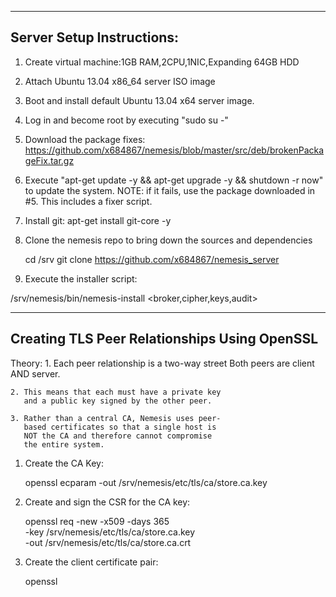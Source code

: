 --------------------------
Server Setup Instructions:
--------------------------

1. Create virtual machine:1GB RAM,2CPU,1NIC,Expanding 64GB HDD
2. Attach Ubuntu 13.04 x86_64 server ISO image
3. Boot and install default Ubuntu 13.04 x64 server image.
4. Log in and become root by executing "sudo su -"
5. Download the package fixes: https://github.com/x684867/nemesis/blob/master/src/deb/brokenPackageFix.tar.gz
6. Execute "apt-get update -y && apt-get upgrade -y && shutdown -r now" to update the system.
   NOTE: if it fails, use the package downloaded in #5.  This includes a fixer script.
7. Install git:
		apt-get install git-core -y
8. Clone the nemesis repo to bring down the sources and dependencies

	cd /srv
	git clone https://github.com/x684867/nemesis_server

9. Execute the installer script:

/srv/nemesis/bin/nemesis-install <broker,cipher,keys,audit>


------------------------------------------------
Creating TLS Peer Relationships Using OpenSSL
------------------------------------------------

Theory:
	1. Each peer relationship is a two-way street
	   Both peers are client AND server.
	   
	2. This means that each must have a private key
	   and a public key signed by the other peer.
	   
	3. Rather than a central CA, Nemesis uses peer-
	   based certificates so that a single host is
	   NOT the CA and therefore cannot compromise
	   the entire system.


1. Create the CA Key:
	
	openssl ecparam -out /srv/nemesis/etc/tls/ca/store.ca.key

2. Create and sign the CSR for the CA key:

	openssl req -new -x509 -days 365 \
		-key /srv/nemesis/etc/tls/ca/store.ca.key \
		-out /srv/nemesis/etc/tls/ca/store.ca.crt

3. Create the client certificate pair:

	openssl 